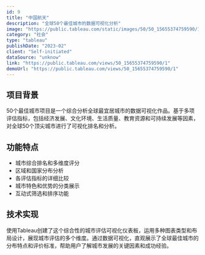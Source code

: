 ```yaml
---
id: 9
title: "中国航天"
description: "全球50个最佳城市的数据可视化分析"
image: "https://public.tableau.com/static/images/50/50_15655374759590/1/1_rss.png"
category: "社会"
type: "tableau"
publishDate: "2023-02"
client: "Self-initiated"
dataSource: "unknow"
link: "https://public.tableau.com/views/50_15655374759590/1"
demoUrl: "https://public.tableau.com/views/50_15655374759590/1"
---
```


## 项目背景

50个最佳城市项目是一个综合分析全球最宜居城市的数据可视化作品。基于多项评估指标，包括经济发展、文化环境、生活质量、教育资源和可持续发展等因素，对全球50个顶尖城市进行了可视化排名和分析。

## 功能特点

- 城市综合排名和多维度评分
- 区域和国家分布分析
- 各评估指标的详细比较
- 城市特色和优势的分类展示
- 互动式筛选和排序功能

## 技术实现

使用Tableau创建了这个综合性的城市评估可视化仪表板，运用多种图表类型和布局设计，展现城市评估的多个维度。通过数据可视化，直观展示了全球最佳城市的分布特点和评价标准，帮助用户了解城市发展的关键因素和成功经验。